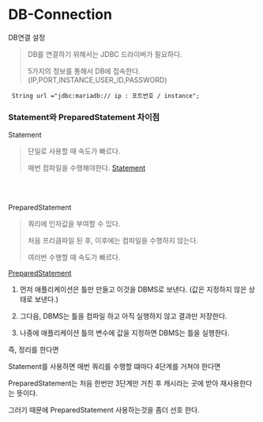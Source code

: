 # DB-Connection

DB연결 설정 

> DB를 연결하기 위해서는 JDBC 드라이버가 필요하다.
>
> 5가지의 정보를 통해서 DB에 접속한다.(IP,PORT,INSTANCE,USER_ID,PASSWORD)

```
 String url ="jdbc:mariadb:// ip : 포트번호 / instance";
```

### Statement와 PreparedStatement 차이점 

Statement

> 단일로 사용할 때 속도가 빠르다.
>
> 매번 컴파일을 수행해야한다.
 [Statement](https://github.com/DeokgyunSHIN/DB-Connection/blob/main/Connction(Statement)/Connction(Statement).md)
 
<br>
<br>

PreparedStatement

> 쿼리에 인자값을 부여할 수 있다.
>
> 처음 프리큼파일 된 후, 이후에는 컴파일을 수행하지 않는다.
>
> 여러번 수행할 때 속도가 빠르다.

[PreparedStatement](https://github.com/DeokgyunSHIN/DB-Connection/blob/main/Connction(PreparedStatement)/Connction(PreparedStatement).md)

1. 먼저 애플리케이션은 틀만 만들고 이것을 DBMS로 보낸다. (값은 지정하지 않은 상태로 보낸다.)

2. 그다음, DBMS는 틀을 컴파일 하고 아직 실행하지 않고 결과만 저장한다.

3. 나중에 애플리케이션 틀의 변수에 값을 지정하면 DBMS는 틀을 실행한다.


즉, 정리를 한다면 

Statement를 사용하면 매번 쿼리를 수행할 떄마다 4단계를 거쳐야 한다면 

PreparedStatement는 처음 한번만 3단계만 거친 후 캐시라는 곳에 받아 재사용한다는 뜻이다. 

그러기 때문에 PreparedStatement 사용하는것을 좀더 선호 한다.
